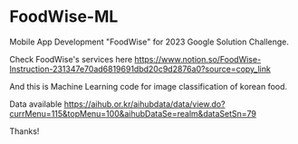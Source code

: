 # FoodWise-ML
Mobile App Development "FoodWise" for 2023 Google Solution Challenge.

Check FoodWise's services here https://www.notion.so/FoodWise-Instruction-231347e70ad6819691dbd20c9d2876a0?source=copy_link

And this is Machine Learning code for image classification of korean food.

Data available https://aihub.or.kr/aihubdata/data/view.do?currMenu=115&topMenu=100&aihubDataSe=realm&dataSetSn=79



Thanks!
